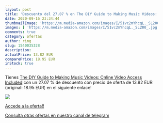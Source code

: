 ```yaml
---
layout: post
title: 'Descuento del 27.07 % en The DIY Guide to Making Music Videos: On'
date: 2020-09-16 23:34:44
thumbnailImage: 'https://m.media-amazon.com/images/I/51vc2mYhcqL._SL200_.jpg'
images: [ 'https://m.media-amazon.com/images/I/51vc2mYhcqL._SL200_.jpg' ]
comments: true
category: ofertas
author: ring
slug: 1540035328
description:
actualPrice: 13.82 EUR
comparePrice: 18.95 EUR
inStock: true
---
```


Tienes [The DIY Guide to Making Music Videos: Online Video Access Included](https://www.amazon.com/dp/1540035328/?tag=redken08-20) con un 27.07 % de descuento con precio de oferta de 13.82 EUR (original: 18.95 EUR) en el siguiente enlace!

[![](https://m.media-amazon.com/images/I/51vc2mYhcqL._SL200_.jpg)](https://www.amazon.com/dp/1540035328/?tag=redken08-20)

[Accede a la oferta!!](https://www.amazon.com/dp/1540035328/?tag=redken08-20)

[Consulta otras ofertas en nuestro canal de telegram](https://t.me/s/ofertas25)
